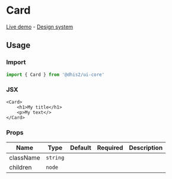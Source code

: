 # Card

[Live demo](https://ui-core.dhis2.nu/?path=/story/card--default) -
[Design system](https://github.com/dhis2/design-system/blob/master/atoms/card.md)

## Usage 

### Import

```js
import { Card } from '@dhis2/ui-core'
```

### JSX

```js-jsx
<Card>
    <h1>My title</h1>
    <p>My text</>
</Card>
```

### Props

|Name|Type|Default|Required|Description|
|---|---|---|---|---|
|className|`string`||||
|children|`node`||||

